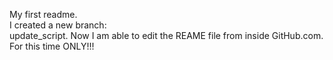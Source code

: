 My first readme.  
I created a new branch:  
update_script.
Now I am able to edit the REAME file from inside GitHub.com.  
For this time ONLY!!!
